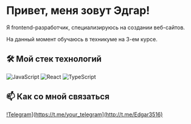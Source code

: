 # Привет, меня зовут Эдгар!

Я frontend-разработчик, специализируюсь на создании веб-сайтов.

На данный момент обучаюсь в техникуме на 3-ем курсе.

## 🛠 Мой стек технологий

![JavaScript](https://img.shields.io/badge/-html-090909?style=for-the-badge&logo=html)
![React](https://img.shields.io/badge/-css-090909?style=for-the-badge&logo=css)
![TypeScript](https://img.shields.io/badge/-JavaScript-090909?style=for-the-badge&logo=JavaScript)

## 📫 Как со мной связаться

[!Telegram]([https://img.shields.io/badge/-Telegram-090909?style=for-the-badge&logo=telegram)](https://t.me/your_telegram](http://t.me/Edgar3516)

